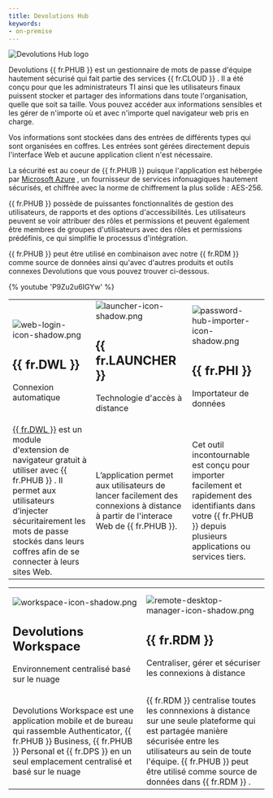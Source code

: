 ```yaml
---
title: Devolutions Hub
keywords:
- on-premise
---
```


![Devolutions Hub logo](https://webdevolutions.blob.core.windows.net/images/projects/password-hub/logos/password-hub-color-shadow.svg)

Devolutions {{ fr.PHUB }} est un gestionnaire de mots de passe d&apos;équipe hautement sécurisé qui fait partie des services {{ fr.CLOUD }} . Il a été conçu pour que les administrateurs TI ainsi que les utilisateurs finaux puissent stocker et partager des informations dans toute l&apos;organisation, quelle que soit sa taille. Vous pouvez accéder aux informations sensibles et les gérer de n&apos;importe où et avec n&apos;importe quel navigateur web pris en charge.  

Vos informations sont stockées dans des entrées de différents types qui sont organisées en coffres. Les entrées sont gérées directement depuis l&apos;interface Web et aucune application client n&apos;est nécessaire.  

La sécurité est au coeur de {{ fr.PHUB }} puisque l&apos;application est hébergée par [Microsoft Azure](/fr/kb/password-hub/knowledge-base/hosting-region-password-hub/) , un fournisseur de services infonuagiques hautement sécurisés, et chiffrée avec la norme de chiffrement la plus solide : AES-256.  

{{ fr.PHUB }} possède de puissantes fonctionnalités de gestion des utilisateurs, de rapports et des options d&apos;accessibilités. Les utilisateurs peuvent se voir attribuer des rôles et permissions et peuvent également être membres de groupes d&apos;utilisateurs avec des rôles et permissions prédéfinis, ce qui simplifie le processus d&apos;intégration.  

{{ fr.PHUB }} peut être utilisé en combinaison avec notre {{ fr.RDM }} comme source de données ainsi qu&apos;avec d&apos;autres produits et outils connexes Devolutions que vous pouvez trouver ci-dessous.  

{% youtube 'P9Zu2u6IGYw' %}  

<table>
	<tr>
		<td>

![web-login-icon-shadow.png](/img/fr/hub/Icons/web-login-icon-shadow.png)  

## {{ fr.DWL }}  

Connexion automatique 
		</td>
		<td>
![launcher-icon-shadow.png](/img/fr/hub/Icons/launcher-icon-shadow.png)  

## {{ fr.LAUNCHER }}  

Technologie d&apos;accès à distance  
		</td>
		<td>
![password-hub-importer-icon-shadow.png](/img/fr/hub/Icons/password-hub-importer-icon-shadow.png)  

## {{ fr.PHI }}  

Importateur de données  
		</td>
	</tr>
	<tr>
		<td>
[{{ fr.DWL }}](/fr/hub/dwl/overview/) est un module d&apos;extension de navigateur gratuit à utiliser avec {{ fr.PHUB }} . Il permet aux utilisateurs d’injecter sécuritairement les mots de passe stockés dans leurs coffres afin de se connecter à leurs sites Web. 
		</td>
		<td>
L’application permet aux utilisateurs de lancer facilement des connexions à distance à partir de l&apos;interace Web de {{ fr.PHUB }}. 
		</td>
		<td>
Cet outil incontournable est conçu pour importer facilement et rapidement des identifiants dans votre {{ fr.PHUB }} depuis plusieurs applications ou services tiers. 
		</td>
	</tr>
</table>


<table>
	<tr>
		<td>

![workspace-icon-shadow.png](/img/fr/hub/Icons/workspace-icon-shadow.png)  

## Devolutions Workspace  

Environnement centralisé basé sur le nuage  
		</td>
		<td>
![remote-desktop-manager-icon-shadow.png](/img/fr/hub/Icons/remote-desktop-manager-icon-shadow.png)  

## {{ fr.RDM }}  

Centraliser, gérer et sécuriser les connexions à distance  
		</td>
	</tr>
	<tr>
		<td>
Devolutions Workspace est une application mobile et de bureau qui rassemble Authenticator, {{ fr.PHUB }} Business, {{ fr.PHUB }} Personal et {{ fr.DPS }} en un seul emplacement centralisé et basé sur le nuage 
		</td>
		<td>
{{ fr.RDM }} centralise toutes les connnexions à distance sur une seule plateforme qui est partagée manière sécurisée entre les utilisateurs au sein de toute l&apos;équipe. {{ fr.PHUB }} peut être utilisé comme source de données dans {{ fr.RDM }} . 
		</td>
	</tr>
</table>


